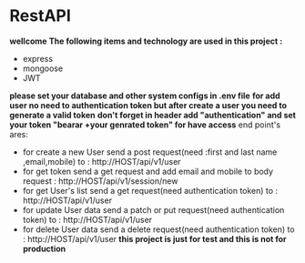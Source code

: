# RestAPI
**wellcome**
**The following items and technology are used in this project :**

 - express
 - mongoose
 - JWT

**please set your database and other system configs in  .env file**
**for add user no need to authentication token but after create a user you need to generate a valid token**
**don't forget in header add "authentication" and set your token "bearar +your genrated token" for have access**
end point's ares:

 - for create a new User send a post request(need :first and last name ,email,mobile) to : http://HOST/api/v1/user
 - for get token send a get request and add email and mobile to body request : http://HOST/api/v1/session/new
 - for get User's list  send a get request(need authentication token) to : http://HOST/api/v1/user
 - for update User data send a patch or put request(need authentication token) to : http://HOST/api/v1/user
 - for delete User data send a delete request(need authentication token) to : http://HOST/api/v1/user
**this project is just for test and this is not for production**

